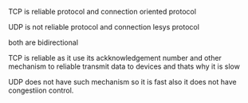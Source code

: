 
TCP is reliable protocol and connection oriented protocol 

UDP is not reliable protocol and connection lesys protocol

both are bidirectional

TCP is reliable as it use its ackknowledgement number and other mechanism to reliable transmit data to devices and thats why it is slow

UDP does not have such mechanism so it is fast also it does not have congestiion control. 
